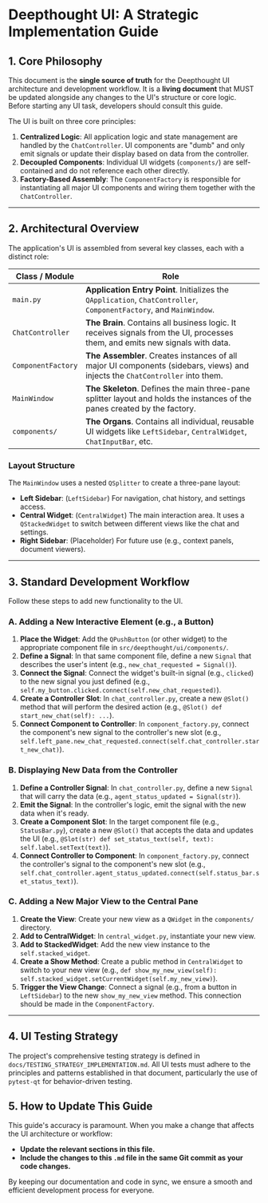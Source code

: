 # Deepthought UI: A Strategic Implementation Guide

## 1. Core Philosophy

This document is the **single source of truth** for the Deepthought UI architecture and development workflow. It is a **living document** that MUST be updated alongside any changes to the UI's structure or core logic. Before starting any UI task, developers should consult this guide.

The UI is built on three core principles:
1.  **Centralized Logic**: All application logic and state management are handled by the `ChatController`. UI components are "dumb" and only emit signals or update their display based on data from the controller.
2.  **Decoupled Components**: Individual UI widgets (`components/`) are self-contained and do not reference each other directly.
3.  **Factory-Based Assembly**: The `ComponentFactory` is responsible for instantiating all major UI components and wiring them together with the `ChatController`.

---

## 2. Architectural Overview

The application's UI is assembled from several key classes, each with a distinct role:

| Class / Module      | Role                                                                                                                            |
| ------------------- | ------------------------------------------------------------------------------------------------------------------------------- |
| `main.py`           | **Application Entry Point**. Initializes the `QApplication`, `ChatController`, `ComponentFactory`, and `MainWindow`.              |
| `ChatController`    | **The Brain**. Contains all business logic. It receives signals from the UI, processes them, and emits new signals with data.     |
| `ComponentFactory`  | **The Assembler**. Creates instances of all major UI components (sidebars, views) and injects the `ChatController` into them.      |
| `MainWindow`        | **The Skeleton**. Defines the main three-pane splitter layout and holds the instances of the panes created by the factory.       |
| `components/`       | **The Organs**. Contains all individual, reusable UI widgets like `LeftSidebar`, `CentralWidget`, `ChatInputBar`, etc.            |

### Layout Structure

The `MainWindow` uses a nested `QSplitter` to create a three-pane layout:
- **Left Sidebar**: (`LeftSidebar`) For navigation, chat history, and settings access.
- **Central Widget**: (`CentralWidget`) The main interaction area. It uses a `QStackedWidget` to switch between different views like the chat and settings.
- **Right Sidebar**: (Placeholder) For future use (e.g., context panels, document viewers).

---

## 3. Standard Development Workflow

Follow these steps to add new functionality to the UI.

### A. Adding a New Interactive Element (e.g., a Button)

1.  **Place the Widget**: Add the `QPushButton` (or other widget) to the appropriate component file in `src/deepthought/ui/components/`.
2.  **Define a Signal**: In that same component file, define a new `Signal` that describes the user's intent (e.g., `new_chat_requested = Signal()`).
3.  **Connect the Signal**: Connect the widget's built-in signal (e.g., `clicked`) to the new signal you just defined (e.g., `self.my_button.clicked.connect(self.new_chat_requested)`).
4.  **Create a Controller Slot**: In `chat_controller.py`, create a new `@Slot()` method that will perform the desired action (e.g., `@Slot() def start_new_chat(self): ...`).
5.  **Connect Component to Controller**: In `component_factory.py`, connect the component's new signal to the controller's new slot (e.g., `self.left_pane.new_chat_requested.connect(self.chat_controller.start_new_chat)`).

### B. Displaying New Data from the Controller

1.  **Define a Controller Signal**: In `chat_controller.py`, define a new `Signal` that will carry the data (e.g., `agent_status_updated = Signal(str)`).
2.  **Emit the Signal**: In the controller's logic, emit the signal with the new data when it's ready.
3.  **Create a Component Slot**: In the target component file (e.g., `StatusBar.py`), create a new `@Slot()` that accepts the data and updates the UI (e.g., `@Slot(str) def set_status_text(self, text): self.label.setText(text)`).
4.  **Connect Controller to Component**: In `component_factory.py`, connect the controller's signal to the component's new slot (e.g., `self.chat_controller.agent_status_updated.connect(self.status_bar.set_status_text)`).

### C. Adding a New Major View to the Central Pane

1.  **Create the View**: Create your new view as a `QWidget` in the `components/` directory.
2.  **Add to CentralWidget**: In `central_widget.py`, instantiate your new view.
3.  **Add to StackedWidget**: Add the new view instance to the `self.stacked_widget`.
4.  **Create a Show Method**: Create a public method in `CentralWidget` to switch to your new view (e.g., `def show_my_new_view(self): self.stacked_widget.setCurrentWidget(self.my_new_view)`).
5.  **Trigger the View Change**: Connect a signal (e.g., from a button in `LeftSidebar`) to the new `show_my_new_view` method. This connection should be made in the `ComponentFactory`.

---

## 4. UI Testing Strategy

The project's comprehensive testing strategy is defined in `docs/TESTING_STRATEGY_IMPLEMENTATION.md`. All UI tests must adhere to the principles and patterns established in that document, particularly the use of `pytest-qt` for behavior-driven testing.

## 5. How to Update This Guide

This guide's accuracy is paramount. When you make a change that affects the UI architecture or workflow:
- **Update the relevant sections in this file.**
- **Include the changes to this `.md` file in the same Git commit as your code changes.**

By keeping our documentation and code in sync, we ensure a smooth and efficient development process for everyone.
